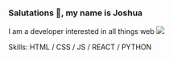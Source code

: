 ### Salutations 👋, my name is Joshua
I am a developer interested in all things web
![](https://media.giphy.com/media/QWkuGmMgphvmE/giphy.gif)

Skills: HTML / CSS / JS / REACT / PYTHON

